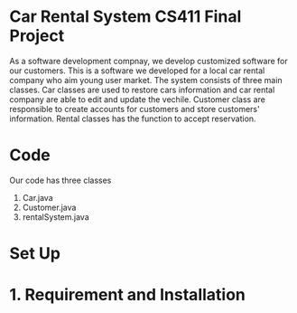 # Car Rental System   CS411    Final Project
As a software development compnay, we develop customized software for our customers. This is a software we developed for a local car rental company who aim young user market. The system consists of three main classes. Car classes are used to restore cars information and car rental company are able to edit and update the vechile. Customer class are responsible to create accounts for customers and store customers' information. Rental classes has the function to accept reservation.


# Code
Our code has three classes
1. Car.java
2. Customer.java
3. rentalSystem.java

# Set Up
# 1. Requirement and Installation 
